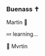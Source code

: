 ### Buenass ✝

Martin 🤘

💤 learning...

 🤔 Mvrtin

<!--
**Martin-3519/Martin-3519** is a ✨ _special_ ✨ repository because its `README.md` (this file) appears on your GitHub profile.

Here are some ideas to get you started:


-

- 📫 How to reach me: ...
- 😄 Pronouns: ...
- ⚡ Fun fact: ...
-->


